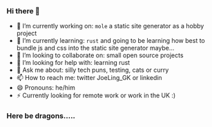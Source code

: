 ### Hi there 👋
<!--
**JosephLing/JosephLing** is a ✨ _special_ ✨ repository because its `README.md` (this file) appears on your GitHub profile.

Here are some ideas to get you started:

-->
- 🔭 I’m currently working on: `mole` a static site generator as a hobby project
- 🌱 I’m currently learning: `rust` and going to be learning how best to bundle js and css into the static site generator maybe... 
- 👯 I’m looking to collaborate on: small open source projects 
- 🤔 I’m looking for help with: learning rust
- 💬 Ask me about: silly tech puns, testing, cats or curry
- 📫 How to reach me: twitter JoeLing_GK or linkedin
- 😄 Pronouns: he/him
- ⚡ Currently looking for remote work or work in the UK :)


### Here be dragons.....
